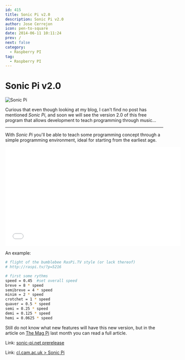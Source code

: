 ```yaml
---
id: 415
title: Sonic Pi v2.0
description: Sonic Pi v2.0
author: Jose Cerrejon
icon: pen-to-square
date: 2014-06-11 10:11:24
prev: /
next: false
category:
  - Raspberry PI
tag:
  - Raspberry PI
---
```


# Sonic Pi v2.0

![Sonic Pi](/images/2014/06/sonic_pi.png)

Curious that even though looking at my blog, I can't find no post has mentioned *Sonic Pi*, and soon we will see the version 2.0 of this free program that allows development to teach programming through music...

- - -
With *Sonic Pi* you'll be able to teach some programming concept through a simple programming environment, ideal for starting from the earliest age.

<iframe width="560" height="315" src="//www.youtube.com/embed/RTInHfmZXZY" frameborder="0" allowfullscreen></iframe>

An example:

```bash
# flight of the bumblebee RasPi.TV style (or lack thereof)
# http://raspi.tv/?p=5216

# first some rythms
speed = 0.45  #set overall speed
breve = 8 * speed
semibreve = 4 * speed
minim = 2 * speed
crotchet = 1 * speed
quaver = 0.5 * speed
semi = 0.25 * speed
demi = 0.125 * speed
hemi = 0.0625 * speed
```

Still do not know what new features will have this new version, but in the article on [The Mag Pi](http://www.themagpi.com/issue/issue-23/)  last month you can read a full article.

Link: [sonic-pi.net prerelease](http://sonic-pi.net/get-v2.0)

Link: [cl.cam.ac.uk > Sonic Pi](http://www.cl.cam.ac.uk/projects/raspberrypi/sonicpi/index.html)